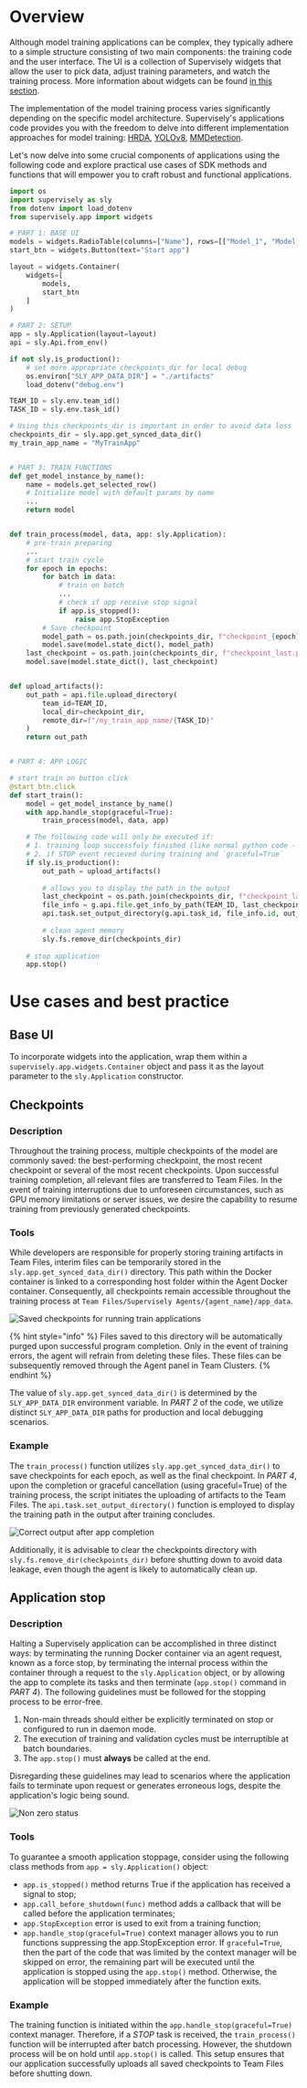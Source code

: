 # Overview

Although model training applications can be complex, they typically adhere to a simple structure consisting of two main components: the training code and the user interface. The UI is a collection of Supervisely widgets that allow the user to pick data, adjust training parameters, and watch the training process. More information about widgets can be found [in this section](/app-development/widgets/README.md). 

The implementation of the model training process varies significantly depending on the specific model architecture. Supervisely's applications code provides you with the freedom to delve into different implementation approaches for model training: [HRDA](https://github.com/supervisely-ecosystem/hrda/blob/master/src/main.py), [YOLOv8](https://github.com/supervisely-ecosystem/yolov8/tree/master/train), [MMDetection](https://github.com/supervisely-ecosystem/train-mmdetection-v3/tree/master/src).

Let's now delve into some crucial components of applications using the following code and explore practical use cases of SDK methods and functions that will empower you to craft robust and functional applications.


```python
import os
import supervisely as sly
from dotenv import load_dotenv
from supervisely.app import widgets

# PART 1: BASE UI
models = widgets.RadioTable(columns=["Name"], rows=[["Model_1", "Model_2"]])
start_btn = widgets.Button(text="Start app")

layout = widgets.Container(
    widgets=[
        models,
        start_btn
    ]
)

# PART 2: SETUP
app = sly.Application(layout=layout)
api = sly.Api.from_env()

if not sly.is_production():
    # set more appropriate checkpoints_dir for local debug
    os.environ["SLY_APP_DATA_DIR"] = "./artifacts"
    load_dotenv("debug.env")

TEAM_ID = sly.env.team_id()
TASK_ID = sly.env.task_id()

# Using this checkpoints_dir is important in order to avoid data loss
checkpoints_dir = sly.app.get_synced_data_dir()
my_train_app_name = "MyTrainApp"


# PART 3: TRAIN FUNCTIONS
def get_model_instance_by_name():
    name = models.get_selected_row()
    # Initialize model with default params by name
    ...
    return model


def train_process(model, data, app: sly.Application):
    # pre-train preparing
    ...
    # start train cycle
    for epoch in epochs:
        for batch in data:
            # train on batch
            ...
            # check if app receive stop signal
            if app.is_stopped():
                raise app.StopException
        # Save checkpoint
        model_path = os.path.join(checkpoints_dir, f"checkpoint_{epoch}.pth")
        model.save(model.state_dict(), model_path)
    last_checkpoint = os.path.join(checkpoints_dir, f"checkpoint_last.pth")
    model.save(model.state_dict(), last_checkpoint)


def upload_artifacts():
    out_path = api.file.upload_directory(
        team_id=TEAM_ID,
        local_dir=checkpoint_dir,
        remote_dir=f"/my_train_app_name/{TASK_ID}"
    )
    return out_path


# PART 4: APP LOGIC

# start train on button click
@start_btn.click
def start_train():
    model = get_model_instance_by_name()
    with app.handle_stop(graceful=True):
        train_process(model, data, app)

    # The following code will only be executed if:
    # 1. training loop successfuly finished (like normal python code - execution line by line)
    # 2. if STOP event recieved during training and `graceful=True`
    if sly.is_production():
        out_path = upload_artifacts()
        
        # allows you to display the path in the output
        last_checkpoint = os.path.join(checkpoints_dir, f"checkpoint_last.pth")
        file_info = g.api.file.get_info_by_path(TEAM_ID, last_checkpoint)
        api.task.set_output_directory(g.api.task_id, file_info.id, out_path)
    
        # clean agent memory
        sly.fs.remove_dir(checkpoints_dir)
    
    # stop application
    app.stop()
```

# Use cases and best practice

## Base UI

To incorporate widgets into the application, wrap them within a `supervisely.app.widgets.Container` object and pass it as the layout parameter to the `sly.Application` constructor.

## Checkpoints 

### Description

Throughout the training process, multiple checkpoints of the model are commonly saved: the best-performing checkpoint, the most recent checkpoint or several of the most recent checkpoints. Upon successful training completion, all relevant files are transferred to Team Files. In the event of training interruptions due to unforeseen circumstances, such as GPU memory limitations or server issues, we desire the capability to resume training from previously generated checkpoints.

### Tools

While developers are responsible for properly storing training artifacts in Team Files, interim files can be temporarily stored in the `sly.app.get_synced_data_dir()` directory. This path within the Docker container is linked to a corresponding host folder within the Agent Docker container. Consequently, all checkpoints remain accessible throughout the training process at `Team Files/Supervisely Agents/{agent_name}/app_data`.

![Saved checkpoints for running train applications](https://github.com/supervisely/developer-portal/assets/87002239/804451a4-d79e-4f70-b3f6-7fd3540dc7f4)

{% hint style="info" %}
Files saved to this directory will be automatically purged upon successful program completion. Only in the event of training errors, the agent will refrain from deleting these files. These files can be subsequently removed through the Agent panel in Team Clusters.
{% endhint %}

The value of `sly.app.get_synced_data_dir()` is determined by the `SLY_APP_DATA_DIR` environment variable. In *PART 2* of the code, we utilize distinct `SLY_APP_DATA_DIR` paths for production and local debugging scenarios.

### Example

The `train_process()` function utilizes `sly.app.get_synced_data_dir()` to save checkpoints for each epoch, as well as the final checkpoint. In *PART 4*, upon the completion or graceful cancellation (using graceful=True) of the training process, the script initiates the uploading of artifacts to the Team Files. The `api.task.set_output_directory()` function is employed to display the training path in the output after training concludes. 

![Correct output after app completion](https://github.com/supervisely/developer-portal/assets/87002239/54763281-c3b3-400b-9941-cc981eeffec3)

Additionally, it is advisable to clear the checkpoints directory with `sly.fs.remove_dir(checkpoints_dir)` before shutting down to avoid data leakage, even though the agent is likely to automatically clean up. 

## Application stop

### Description 

Halting a Supervisely application can be accomplished in three distinct ways: by terminating the running Docker container via an agent request, known as a force stop, by terminating the internal process within the container through a request to the `sly.Application` object, or by allowing the app to complete its tasks and then terminate (`app.stop()` command in *PART 4*). The following guidelines must be followed for the stopping process to be error-free.

1. Non-main threads should either be explicitly terminated on stop or configured to run in daemon mode. 
2. The execution of training and validation cycles must be interruptible at batch boundaries.
3. The `app.stop()` must **always** be called at the end.

Disregarding these guidelines may lead to scenarios where the application fails to terminate upon request or generates erroneous logs, despite the application's logic being sound.

![Non zero status](https://github.com/supervisely/developer-portal/assets/87002239/fb9e2c39-71d3-419f-ac0b-4150b798c3c2)

### Tools

To guarantee a smooth application stoppage, consider using the following class methods from `app = sly.Application()` object:

- `app.is_stopped()` method returns True if the application has received a signal to stop;
- `app.call_before_shutdown(func)` method adds a callback that will be called before the application terminates;
- `app.StopException` error is used to exit from a training function;
- `app.handle_stop(graceful=True)` context manager allows you to run functions suppressing the app.StopException error. If `graceful=True`, then the part of the code that was limited by the context manager will be skipped on error, the remaining part will be executed until the application is stopped using the `app.stop()` method. Otherwise, the application will be stopped immediately after the function exits.

### Example

The training function is initiated within the `app.handle_stop(graceful=True)` context manager. Therefore, if a *STOP* task is received, the `train_process()` function will be interrupted after batch processing. However, the shutdown process will be on hold until `app.stop()` is called. This setup ensures that our application successfully uploads all saved checkpoints to Team Files before shutting down.